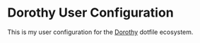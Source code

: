 # Dorothy User Configuration

This is my user configuration for the [Dorothy](https://github.com/bevry/dorothy) dotfile ecosystem.
